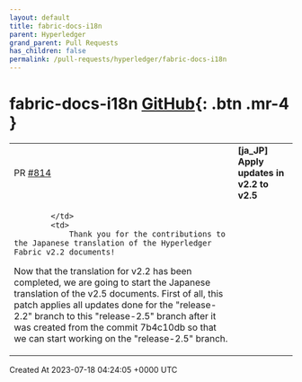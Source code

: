 ```yaml
---
layout: default
title: fabric-docs-i18n
parent: Hyperledger
grand_parent: Pull Requests
has_children: false
permalink: /pull-requests/hyperledger/fabric-docs-i18n
---
```


# fabric-docs-i18n <span class="fs-3 right-align">[GitHub](https://github.com/hyperledger/fabric-docs-i18n){: .btn .mr-4 }</span>


<div>
    <table>
        <tr>
            <td>
                PR <a href="https://github.com/hyperledger/fabric-docs-i18n/pull/814" class=".btn">#814</a>
            </td>
            <td>
                <b>
                    [ja_JP] Apply updates in v2.2 to v2.5
                </b>
            </td>
        </tr>
        <tr>
            <td>
                
            </td>
            <td>
                Thank you for the contributions to the Japanese translation of the Hyperledger Fabric v2.2 documents!

Now that the translation for v2.2 has been completed, we are going to start the Japanese translation of the v2.5 documents.
First of all, this patch applies all updates done for the "release-2.2" branch to this "release-2.5" branch after it was created from the commit 7b4c10db so that we can start working on the "release-2.5" branch.
            </td>
        </tr>
    </table>
    <div class="right-align">
        Created At 2023-07-18 04:24:05 +0000 UTC
    </div>
</div>

